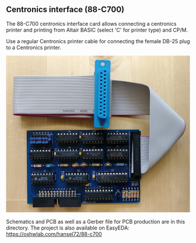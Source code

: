 ## Centronics interface (88-C700)

The 88-C700 centronics interface card allows connecting a centronics
printer and printing from Altair BASIC (select 'C' for printer type)
and CP/M.

Use a regular Centronics printer cable for connecting the female DB-25 plug
to a Centronics printer.

![Centronics interface](centronics.jpg)

Schematics and PCB as well as a Gerber file for PCB production are in this directory. 
The project is also available on EasyEDA: https://oshwlab.com/hansel72/88-c700
